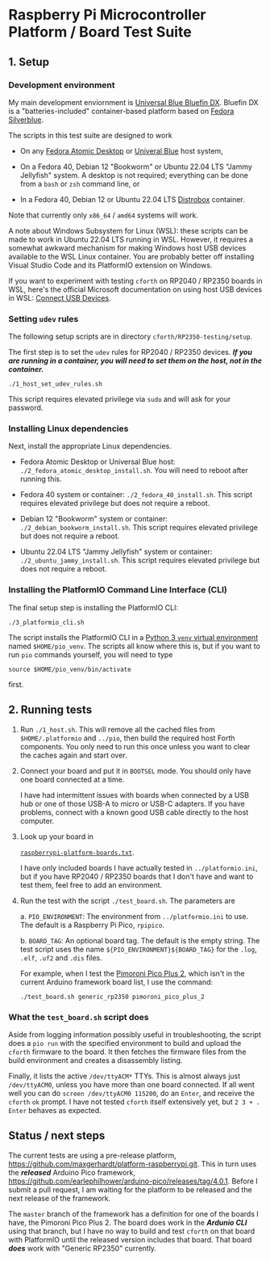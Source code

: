 # Raspberry Pi Microcontroller Platform / Board Test Suite

## 1. Setup

### Development environment

My main development enviornment is [Universal Blue Bluefin
DX](https://projectbluefin.io/ "Bluefin Home Page"). Bluefin DX is a
"batteries-included" container-based platform based on [Fedora
Silverblue](https://fedoraproject.org/atomic-desktops/silverblue/
"Fedora Silverblue Home Page").

The scripts in this test suite are designed to work

-   On any [Fedora Atomic Desktop](https://fedoraproject.org/atomic-desktops/
    "Fedora Atomic Desktops Home Page") or
    [Univeral Blue](https://universal-blue.org/ "Universal Blue Home Page")
    host system,

-   On a Fedora 40, Debian 12 "Bookworm" or Ubuntu 22.04 LTS "Jammy Jellyfish"
    system. A desktop is not required; everything can be done from a `bash`
    or `zsh` command line, or

-   In a Fedora 40, Debian 12 or Ubuntu 22.04 LTS
    [Distrobox](https://distrobox.it/ "Distrobox Home Page") container.

Note that currently only `x86_64` / `amd64` systems will work.

A note about Windows Subsystem for Linux (WSL): these scripts can be
made to work in Ubuntu 22.04 LTS running in WSL. However, it requires a
somewhat awkward mechanism for making Windows host USB devices available
to the WSL Linux container. You are probably better off installing
Visual Studio Code and its PlatformIO extension on Windows.

If you want to experiment with testing `cforth` on RP2040 / RP2350 boards
in WSL, here's the official Microsoft documentation on using host USB
devices in WSL:
[Connect USB Devices](https://learn.microsoft.com/en-us/windows/wsl/connect-usb
"Microsoft Documentation for USBIPD").

### Setting `udev` rules

The following setup scripts are in directory `cforth/RP2350-testing/setup`.

The first step is to set the `udev` rules for RP2040 / RP2350 devices. ***If
you are running in a container, you will need to set them on the host,
not in the container.***

```
./1_host_set_udev_rules.sh
```

This script requires elevated privilege via `sudo` and will ask for your
password.

### Installing Linux dependencies

Next, install the appropriate Linux dependencies.

-   Fedora Atomic Desktop or Universal Blue host:
    `./2_fedora_atomic_desktop_install.sh`. You will need to reboot
    after running this.

-   Fedora 40 system or container: `./2_fedora_40_install.sh`. This
    script requires elevated privilege but does not require a reboot.

-   Debian 12 "Bookworm" system or container:
    `./2_debian_bookworm_install.sh`. This script requires elevated
    privilege but does not require a reboot.

-   Ubuntu 22.04 LTS "Jammy Jellyfish" system or container:
    `./2_ubuntu_jammy_install.sh`. This script requires elevated
    privilege but does not require a reboot.

### Installing the PlatformIO Command Line Interface (CLI)

The final setup step is installing the PlatformIO CLI:

```
./3_platformio_cli.sh
```

The script installs the PlatformIO CLI in a [Python 3 `venv` virtual
environment](https://docs.python.org/3/library/venv.html
"venv — Creation of virtual environments") named `$HOME/pio_venv`.
The scripts all know where this is, but if you want to run `pio`
commands yourself, you will need to type

```
source $HOME/pio_venv/bin/activate
```

first.

## 2. Running tests

1.  Run `./1_host.sh`. This will remove all the cached files from
    `$HOME/.platformio` and `../pio`, then build the required host Forth
    components. You only need to run this once unless you want to clear
    the caches again and start over.

2.  Connect your board and put it in `BOOTSEL` mode. You should only
    have one board connected at a time.

    I have had intermittent issues with boards when connected by a USB
    hub or one of those USB-A to micro or USB-C adapters. If you have
    problems, connect with a known good USB cable directly to the host
    computer.

3.  Look up your board in

    [`raspberrypi-platform-boards.txt`](https://github.com/AlgoCompSynth/cforth/blob/master/RP2350-testing/raspberrypi-platform-boards.txt).

    I have only included boards I have actually tested in
    `../platformio.ini`, but if you have RP2040 / RP2350 boards that I
    don't have and want to test them, feel free to add an environment.

4.  Run the test with the script `./test_board.sh`. The parameters are

    a.  `PIO_ENVIRONMENT`: The environment from `../platformio.ini` to
        use. The default is a Raspberry Pi Pico, `rpipico`.

    b.  `BOARD_TAG`: An optional board tag. The default is the empty
        string. The test script uses the name
        `${PIO_ENVIRONMENT}${BOARD_TAG}` for the `.log`, `.elf`, `.uf2`
        and `.dis` files.

    For example, when I test the [Pimoroni Pico Plus
    2](https://shop.pimoroni.com/products/pimoroni-pico-plus-2?variant=42092668289107),
    which isn't in the current Arduino framework board list, I use the
    command:

    ```
    ./test_board.sh generic_rp2350 pimoroni_pico_plus_2
    ```

### What the `test_board.sh` script does

Aside from logging information possibly useful in troubleshooting, the
script does a `pio run` with the specified environment to build and
upload the `cforth` firmware to the board. It then fetches the firmware
files from the build environment and creates a disassembly listing.

Finally, it lists the active `/dev/ttyACM*` TTYs. This is almost always
just `/dev/ttyACM0`, unless you have more than one board connected. If
all went well you can do `screen /dev/ttyACM0 115200`, do an `Enter`,
and receive the `cforth` `ok` prompt. I have not tested `cforth` itself
extensively yet, but `2 3 + . Enter` behaves as expected.

## Status / next steps

The current tests are using a pre-release platform,
<https://github.com/maxgerhardt/platform-raspberrypi.git>. This in turn
uses the ***released*** Arduino Pico framework,
<https://github.com/earlephilhower/arduino-pico/releases/tag/4.0.1>.
Before I submit a pull request, I am waiting for the platform to be
released and the next release of the framework.

The `master` branch of the framework has a definition for one of the
boards I have, the Pimoroni Pico Plus 2. The board does work in the
***Ardunio CLI*** using that branch, but I have no way to build and test
`cforth` on that board with PlatformIO until the released version
includes that board. That board ***does*** work with "Generic RP2350"
currently.
